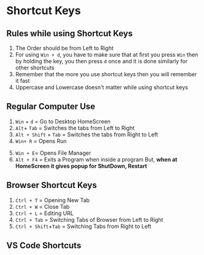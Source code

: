 # Shortcut Keys

## Rules while using Shortcut Keys
1. The Order should be from Left to Right
2. For using `Win + d`, you have to make sure that at first you press `Win` then by holding the key, you then press `d` once and it is done similarly for other shortcuts
3. Remember that the more you use shortcut keys then you will remember it fast
4. Uppercase and Lowercase doesn't matter while using shortcut keys

## Regular Computer Use
1. `Win` + `d` = Go to Desktop HomeScreen
2.  `Alt`+ `Tab` = Switches the tabs from Left to Right
3. `Alt + Shift` + `Tab` = Switches the tabs from Right to Left
4. `Win+ R` = Opens Run
<!-- ![alt text](image.png) -->
5. `Win + E`= Opens File Manager
6. `Alt + F4` = Exits a Program when inside a program But, **when at HomeScreen it gives popup for ShutDown, Restart**
<!-- ![alt text](image-1.png) -->

## Browser Shortcut Keys
1. `Ctrl + T` = Opening New Tab
2. `Ctrl + W` = Close Tab
3. `Ctrl + L` = Editing URL 
4. `Ctrl + Tab` = Switching Tabs of Browser from Left to Right
5. `Ctrl + Shift`+`Tab` = Switching Tabs from Right to Left

## VS Code Shortcuts
